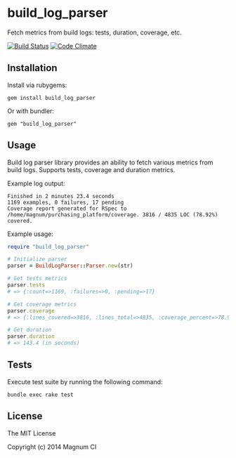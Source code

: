# build_log_parser

Fetch metrics from build logs: tests, duration, coverage, etc.

[![Build Status](https://magnum-ci.com/status/eb64be07cb99aaa701aa902522f11ffa.png)](https://magnum-ci.com/public/71629b4f296ef091fc02/builds)
[![Code Climate](https://codeclimate.com/github/magnumci/build_log_parser.png)](https://codeclimate.com/github/magnumci/build_log_parser)

## Installation

Install via rubygems:

```
gem install build_log_parser
```

Or with bundler:

```
gem "build_log_parser"
```

## Usage

Build log parser library provides an ability to fetch various metrics from build
logs. Supports tests, coverage and duration metrics.

Example log output:

```
Finished in 2 minutes 23.4 seconds
1169 examples, 0 failures, 17 pending
Coverage report generated for RSpec to /home/magnum/purchasing_platform/coverage. 3816 / 4835 LOC (78.92%) covered.
```

Example usage:

``` ruby
require "build_log_parser"

# Initialize parser
parser = BuildLogParser::Parser.new(str)

# Get tests metrics
parser.tests
# => {:count=>1169, :failures=>0, :pending=>17}

# Get coverage metrics
parser.coverage
# => {:lines_covered=>3816, :lines_total=>4835, :coverage_percent=>78.92}

# Get duration
parser.duration
# => 143.4 (in seconds)
```

## Tests

Execute test suite by running the following command:

```
bundle exec rake test
```

## License

The MIT License

Copyright (c) 2014 Magnum CI